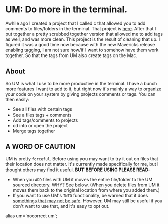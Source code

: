 # UM: Do more in the terminal.

Awhile ago I created a project that I called c that allowed you to add comments to files/folders in the terminal. That project is [here](https://github.com/Jonovono/c). After that I put together a pretty scrubbed together version that allowed me to add tags as well, and was more clean. This project is the result of cleaning that up. I figured it was a good time now because with the new Mavericks release enabling tagging, I am not sure how/if I want to somehow have them work together. So that the tags from UM also create tags on the Mac. 



## About

So UM is what I use to be more productive in the terminal. I have a bunch more features I want to add to it, but right now it's mainly a way to organize your code on your system by giving projects comments or tags. You can then easily:

* See all files with certain tags
* See a files tags + comments
* Add tags/comments to projects
* cd into or open the project
* Merge tags together


## A WORD OF CAUTION
UM is pretty `forceful`. Before using you may want to try it out on files that their location does not matter. It's currently made specifically for me, but I thought others may find it useful. **BUT BEFORE USING PLEASE READ:**

* When you `ADD` files with UM it moves the entire file/folder to the UM sourced directory. WHY? See below. (When you delete files from UM it moves them back to the original location from where you added them.)
* If you want to use UM's `INTO` functionality, be warned that it does [somethings that may not be safe](http://stackoverflow.com/questions/13753157/bash-script-to-change-parent-shell-directory). However, UM may still be useful if you don't want to use that, and it's easy to opt out.


alias um='nocorrect um';